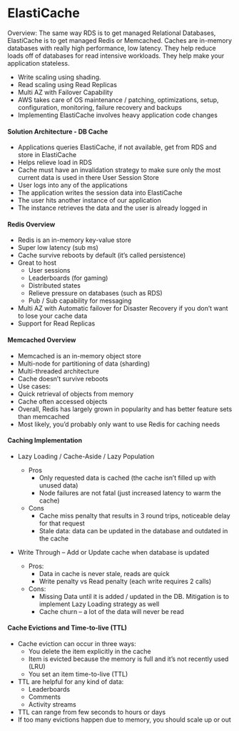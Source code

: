 # ElastiCache

Overview:
The same way RDS is to get managed Relational Databases, ElastiCache is to get managed Redis or Memcached. Caches are in-memory databases with really high performance, low latency. They help reduce loads off of databases for read intensive workloads. They help make your application stateless. 
* Write scaling using shading. 
* Read scaling using Read Replicas
* Multi AZ with Failover Capability
* AWS takes care of OS maintenance / patching, optimizations, setup, configuration, monitoring, failure recovery and backups
* Implementing ElastiCache involves heavy application code changes

#### Solution Architecture - DB Cache
* Applications queries ElastiCache, if not available, get from RDS and store in ElastiCache
* Helps relieve load in RDS
* Cache must have an invalidation strategy to make sure only the most current data is used in there
User Session Store
* User logs into any of the applications
* The application writes the session data into ElastiCache
* The user hits another instance of our application
* The instance retrieves the data and the user is already logged in

#### Redis Overview
* Redis is an in-memory key-value store
* Super low latency (sub ms)
* Cache survive reboots by default (it’s called persistence)
* Great to host
    * User sessions
    * Leaderboards (for gaming)
    * Distributed states
    * Relieve pressure on databases (such as RDS)
    * Pub / Sub capability for messaging 
* Multi AZ with Automatic failover for Disaster Recovery if you don’t want to lose your cache data
* Support for Read Replicas

#### Memcached Overview
* Memcached is an in-memory object store
* Multi-node for partitioning of data (sharding)
* Multi-threaded architecture
* Cache doesn’t survive reboots
* Use cases:
* Quick retrieval of objects from memory
* Cache often accessed objects
* Overall, Redis has largely grown in popularity and has better feature sets than memcached
* Most likely, you’d probably only want to use Redis for caching needs

#### Caching Implementation
- Lazy Loading / Cache-Aside / Lazy Population
	- Pros
		- Only requested data is cached (the cache isn’t filled up with unused data)
		- Node failures are not fatal (just increased latency to warm the cache)
	- Cons
		- Cache miss penalty that results in 3 round trips, noticeable delay for that request
		- Stale data: data can be updated in the database and outdated in the cache
		
- Write Through – Add or Update cache when database is updated
	- Pros:
		- Data in cache is never stale, reads are quick
		- Write penalty vs Read penalty (each write requires 2 calls)
	- Cons:
		- Missing Data until it is added / updated in the DB. Mitigation is to implement Lazy Loading strategy as well
		- Cache churn – a lot of the data will never be read
		
#### Cache Evictions and Time-to-live (TTL)
- Cache eviction can occur in three ways: 
	- You delete the item explicitly in the cache
	- Item is evicted because the memory is full and it’s not recently used (LRU) 
	- You set an item time-to-live (TTL)
- TTL are helpful for any kind of data: 
	- Leaderboards
	- Comments
	- Activity streams
- TTL can range from few seconds to hours or days
- If too many evictions happen due to memory, you should scale up or out
